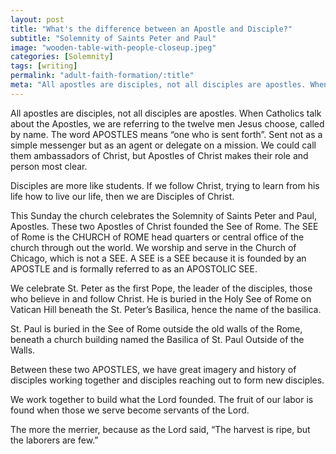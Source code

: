 ```yaml
---
layout: post
title: "What's the difference between an Apostle and Disciple?"
subtitle: "Solemnity of Saints Peter and Paul"
image: "wooden-table-with-people-closeup.jpeg"
categories: [Solemnity]
tags: [writing]
permalink: "adult-faith-formation/:title"
meta: "All apostles are disciples, not all disciples are apostles. When Catholics talk about the Apostles, we are referring to the twelve men Jesus choose, called by name. The word APOSTLES means “one who is sent forth”. Sent not as a simple messenger but as an agent or delegate on a mission. We could call them ambassadors of Christ, but Apostles of Christ makes their role and person most clear."
---
```

All apostles are disciples, not all disciples are apostles. When Catholics talk about the Apostles, we are referring to the twelve men Jesus choose, called by name. The word APOSTLES means “one who is sent forth”. Sent not as a simple messenger but as an agent or delegate on a mission. We could call them ambassadors of Christ, but Apostles of Christ makes their role and person most clear.
<!--more-->

Disciples are more like students. If we follow Christ, trying to learn from his life how to live our life, then we are Disciples of Christ.

This Sunday the church celebrates the Solemnity of Saints Peter and Paul, Apostles. These two Apostles of Christ founded the See of Rome. The SEE of Rome is the CHURCH of ROME head quarters or central office of the church through out the world. We worship and serve in the Church of Chicago, which is not a SEE. A SEE is a SEE because it is founded by an APOSTLE and is formally referred to as an APOSTOLIC SEE.

We celebrate St. Peter as the first Pope, the leader of the disciples, those who believe in and follow Christ. He is buried in the Holy See of Rome on Vatican Hill beneath the St. Peter’s Basilica, hence the name of the basilica.

St. Paul is buried in the See of Rome outside the old walls of the Rome, beneath a church building named the Basilica of St. Paul Outside of the Walls.

Between these two APOSTLES, we have great imagery and history of disciples working together and disciples reaching out to form new disciples.

We work together to build what the Lord founded. The fruit of our labor is found when those we serve become servants of the Lord.

The more the merrier, because as the Lord said, “The harvest is ripe, but the laborers are few.”